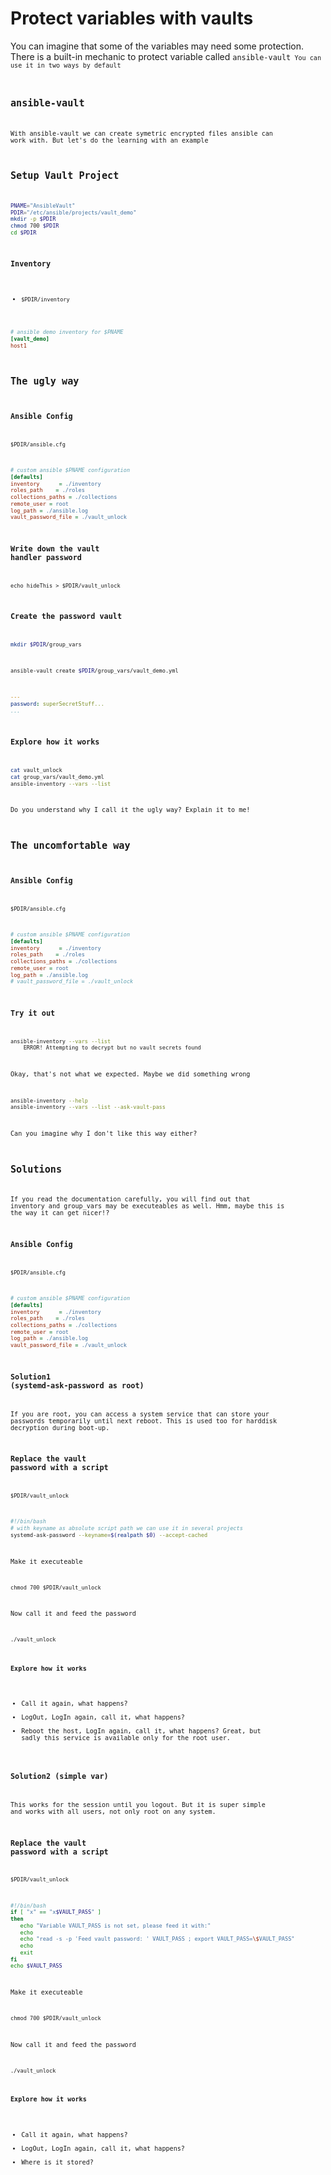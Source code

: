 # Protect variables with vaults
You can imagine that some of the variables may need some protection.
There is a built-in mechanic to protect variable called <code>ansible-vault<code>
You can use it in two ways by default

## ansible-vault
With ansible-vault we can create symetric encrypted files ansible can work with.
But  let's do the learning with an example

## Setup Vault Project
```bash
PNAME="AnsibleVault"
PDIR="/etc/ansible/projects/vault_demo"
mkdir -p $PDIR
chmod 700 $PDIR
cd $PDIR
```

### Inventory
* <code>$PDIR/inventory</code>
```ini
# ansible demo inventory for $PNAME
[vault_demo]
host1
```

## The ugly way
### Ansible Config
<code>$PDIR/ansible.cfg</code>
```ini
# custom ansible $PNAME configuration
[defaults]
inventory      = ./inventory
roles_path    = ./roles
collections_paths = ./collections
remote_user = root
log_path = ./ansible.log
vault_password_file = ./vault_unlock
```

### Write down the vault handler password
    echo hideThis > $PDIR/vault_unlock

### Create the password vault
```bash
mkdir $PDIR/group_vars
```
```bash
ansible-vault create $PDIR/group_vars/vault_demo.yml
```
```yaml
---
password: superSecretStuff...
...
```

### Explore how it works
```bash
cat vault_unlock
cat group_vars/vault_demo.yml
ansible-inventory --vars --list
```
Do you understand why I call it the ugly way?
Explain it to me!

## The uncomfortable way
### Ansible Config
<code>$PDIR/ansible.cfg</code>
```ini
# custom ansible $PNAME configuration
[defaults]
inventory      = ./inventory
roles_path    = ./roles
collections_paths = ./collections
remote_user = root
log_path = ./ansible.log
# vault_password_file = ./vault_unlock
```

### Try it out
```bash
ansible-inventory --vars --list
	ERROR! Attempting to decrypt but no vault secrets found
```
Okay, that's not what we expected.
Maybe we did something wrong
```bash
ansible-inventory --help
ansible-inventory --vars --list --ask-vault-pass
```
Can you imagine why I don't like this way either?

## Solutions 
If you read the documentation carefully, you will find out that inventory and group_vars may be executeables as well.
Hmm, maybe this is the way it can get nicer!?


### Ansible Config
<code>$PDIR/ansible.cfg</code>
```ini
# custom ansible $PNAME configuration
[defaults]
inventory      = ./inventory
roles_path    = ./roles
collections_paths = ./collections
remote_user = root
log_path = ./ansible.log
vault_password_file = ./vault_unlock
```

### Solution1 (systemd-ask-password as root)
If you are root, you can access a system service that can store your passwords temporarily until next reboot.
This is used too for harddisk decryption during boot-up.

### Replace the vault password with a script
```
$PDIR/vault_unlock
```
```bash
#!/bin/bash
# with keyname as absolute script path we can use it in several projects
systemd-ask-password --keyname=$(realpath $0) --accept-cached
```
Make it executeable
```
chmod 700 $PDIR/vault_unlock
```
Now call it and feed the password
```
./vault_unlock
```
#### Explore how it works
* Call it again, what happens?
* LogOut, LogIn again, call it, what happens?
* Reboot the host, LogIn again, call it, what happens?
Great, but sadly this service is available only for the root user.

### Solution2 (simple var)
This works for the session until you logout.
But it is super simple and works with all users, not only root on any system.

### Replace the vault password with a script
```
$PDIR/vault_unlock
```
```bash
#!/bin/bash
if [ "x" == "x$VAULT_PASS" ]
then
   echo "Variable VAULT_PASS is not set, please feed it with:"
   echo
   echo "read -s -p 'Feed vault password: ' VAULT_PASS ; export VAULT_PASS=\$VAULT_PASS"
   echo
   exit
fi
echo $VAULT_PASS
```
Make it executeable
```
chmod 700 $PDIR/vault_unlock
```
Now call it and feed the password
```
./vault_unlock
```
#### Explore how it works
* Call it again, what happens?
* LogOut, LogIn again, call it, what happens?
* Where is it stored?
<!--stackedit_data:
eyJoaXN0b3J5IjpbNzY3OTAwNDIxXX0=
-->